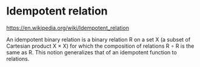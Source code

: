 # Idempotent relation

https://en.wikipedia.org/wiki/Idempotent_relation

An idempotent binary relation is a binary relation R on a set X (a subset of Cartesian product X × X) for which the composition of relations R ∘ R is the same as R. This notion generalizes that of an idempotent function to relations.
